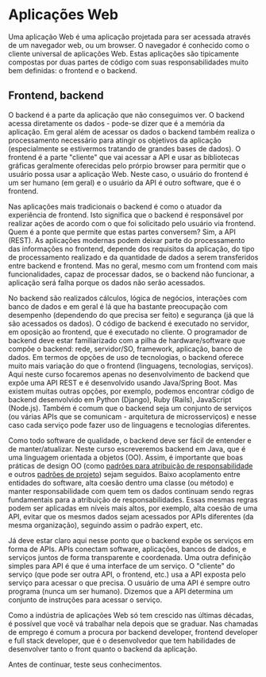 # Aplicações Web

Uma aplicação Web é uma aplicação projetada para ser acessada através de um navegador web, ou um browser. O navegador é conhecido como o cliente universal de aplicações Web. Estas aplicações são tipicamente compostas por duas partes de código com suas responsabilidades muito bem definidas: o frontend e o backend.

## Frontend, backend

O backend é a parte da aplicação que não conseguimos ver. O backend acessa diretamente os dados - pode-se dizer que é a memória da aplicação. Em geral além de acessar os dados o backend também realiza o processamento necessário para atingir os objetivos da aplicação (especialmente se estivermos tratando de grandes bases de dados). O frontend é a parte "cliente" que vai acessar a API e usar as bibliotecas gráficas geralmente oferecidas pelo prórpio browser para permitir que o usuário possa usar a aplicação Web. Neste caso, o usuário do frontend é um ser humano (em geral) e o usuário da API é outro software, que é o frontend. 

Nas aplicações mais tradicionais o backend é como o atuador da experiência de frontend. Isto significa que o backend é responsável por realizar ações de acordo com o que foi solicitado pelo usuário via frontend. Quem é a ponte que permite que estas partes conversem? Sim, a API (REST). As aplicações modernas podem deixar parte do processamento das informações no frontend, depende dos requisitos da aplicação, do tipo de processamento realizado e da quantidade de dados a serem transferidos entre backend e frontend. Mas no geral, mesmo com um frontend com mais funcionalidades, capaz de processar dados, se o backend não funcionar, a aplicação será falha porque os dados não serão acessados.  

No backend são realizados cálculos, lógica de negócios, interações com banco de dados e em geral é lá que ha bastante preocupação com desempenho (dependendo do que precisa ser feito) e segurança (já que lá são acessados os dados). O código de backend é executado no servidor, em oposição ao frontend, que é executado no cliente. O programador de backend deve estar familiarizado com a pilha de hardware/software que compõe o backend: rede, servidor/SO, framework, aplicação, banco de dados. Em termos de opções de uso de tecnologias, o backend oferece muito mais variação do que o frontend (linguagens, tecnologias, serviços). Aqui neste curso focaremos apenas no desenvolvimento de backend que expõe uma API REST e é desenvolvido usando Java/Spring Boot. Mas existem muitas outras opções, por exemplo, podemos encontrar código de backend desenvolvido em Python (Django),  Ruby (Rails), JavaScript (Node.js). Também é comum que o backend seja um conjunto de serviços (ou várias APIs que se comunicam - arquitetura de microsserviços) e nesse caso cada serviço pode fazer uso de linguagens e tecnologias diferentes.

Como todo software de qualidade, o backend deve ser fácil de entender e de manter/atualizar. Neste curso escreveremos backend em Java, que é uma linguagem orientada a objetos (OO). Assim, é importante que boas práticas de design OO (como [padrões para atribuição de responsabilidade](https://www.devmedia.com.br/desenvolvimento-com-qualidade-com-grasp/28704) e outros [padrões de projeto](https://refactoring.guru/design-patterns/catalog)) sejam seguidos. Baixo acoplamento entre entidades do software, alta coesão dentro uma classe (ou método) e manter responsabilidade com quem tem os dados continuam sendo regras fundamentais para a atribuição de responsabilidades. Essas mesmas regras podem ser aplicadas em níveis mais altos, por exemplo, alta coesão de uma API, evitar que os mesmos dados sejam acessados por APIs diferentes (da mesma organização), seguindo assim o padrão expert, etc.

Já deve estar claro aqui nesse ponto que o backend expõe os serviços em forma de APIs. APIs conectam software, aplicações, bancos de dados, e serviços juntos de forma transparente e coordenada. Uma outra definição simples para API é que é uma interface de um serviço. O "cliente" do serviço (que pode ser outra API, o frontend, etc.) usa a API exposta pelo serviço para acessar o que precisa. O usuário de uma API é sempre outro programa (nunca um ser humano). Dizemos que a API determina um conjunto de instruções para acessar o serviço.

Como a indústria de aplicações Web só tem crescido nas últimas décadas, é possível que você vá trabalhar nela depois que se graduar. Nas chamadas de emprego é comum a procura por backend developer, frontend developer e full stack developer, que é o desenvolvedor que tem habilidades de desenvolver tanto o front quanto o backend da aplicação.

Antes de continuar, teste seus conhecimentos.
